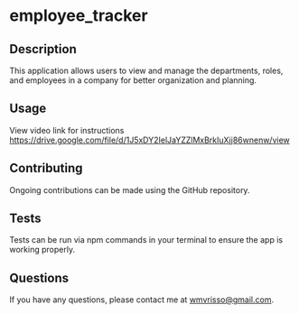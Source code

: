 # employee_tracker

## Description

This application allows users to view and manage the departments, roles, and employees in a company for better organization and planning.

## Usage

View video link for instructions https://drive.google.com/file/d/1J5xDY2IelJaYZZlMxBrkIuXjj86wnenw/view

## Contributing

Ongoing contributions can be made using the GitHub repository.

## Tests

Tests can be run via npm commands in your terminal to ensure the app is working properly.

## Questions

If you have any questions, please contact me at wmvrisso@gmail.com.
